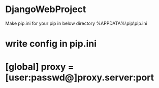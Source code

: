 # DjangoWebProject

Make pip.ini for your pip in below directory
%APPDATA%\pip\pip.ini

write config in pip.ini
==========
[global]
proxy = [user:passwd@]proxy.server:port
==========
